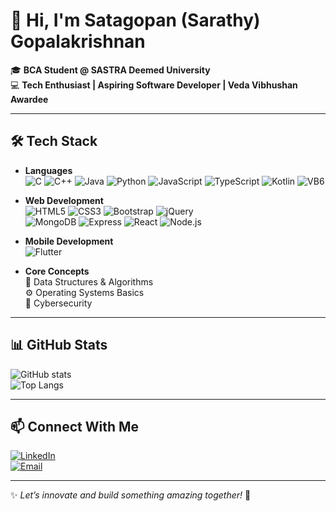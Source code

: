 # 👋 Hi, I'm Satagopan (Sarathy) Gopalakrishnan  

🎓 **BCA Student @ SASTRA Deemed University**  
💻 **Tech Enthusiast | Aspiring Software Developer | Veda Vibhushan Awardee** 

---

## 🛠️ Tech Stack  

- **Languages**  
  ![C](https://img.shields.io/badge/C-A8B9CC?style=flat&logo=c&logoColor=white)
  ![C++](https://img.shields.io/badge/C++-00599C?style=flat&logo=c%2B%2B&logoColor=white)
  ![Java](https://img.shields.io/badge/Java-007396?style=flat&logo=java&logoColor=white)
  ![Python](https://img.shields.io/badge/Python-3776AB?style=flat&logo=python&logoColor=white)
  ![JavaScript](https://img.shields.io/badge/JavaScript-F7DF1E?style=flat&logo=javascript&logoColor=black)
  ![TypeScript](https://img.shields.io/badge/TypeScript-3178C6?style=flat&logo=typescript&logoColor=white)
  ![Kotlin](https://img.shields.io/badge/Kotlin-7F52FF?style=flat&logo=kotlin&logoColor=white)
  ![VB6](https://img.shields.io/badge/VB6-512BD4?style=flat&logoColor=white)

- **Web Development**  
  ![HTML5](https://img.shields.io/badge/HTML5-E34F26?style=flat&logo=html5&logoColor=white)
  ![CSS3](https://img.shields.io/badge/CSS3-1572B6?style=flat&logo=css3&logoColor=white)
  ![Bootstrap](https://img.shields.io/badge/Bootstrap-7952B3?style=flat&logo=bootstrap&logoColor=white)
  ![jQuery](https://img.shields.io/badge/jQuery-0769AD?style=flat&logo=jquery&logoColor=white)  
  ![MongoDB](https://img.shields.io/badge/MongoDB-47A248?style=flat&logo=mongodb&logoColor=white)
  ![Express](https://img.shields.io/badge/Express-000000?style=flat&logo=express&logoColor=white)
  ![React](https://img.shields.io/badge/React-20232A?style=flat&logo=react&logoColor=61DAFB)
  ![Node.js](https://img.shields.io/badge/Node.js-339933?style=flat&logo=node.js&logoColor=white)

- **Mobile Development**  
  ![Flutter](https://img.shields.io/badge/Flutter-02569B?style=flat&logo=flutter&logoColor=white)

- **Core Concepts**  
  🧩 Data Structures & Algorithms  
  ⚙️ Operating Systems Basics  
  🔐 Cybersecurity  

---

## 📊 GitHub Stats  

![GitHub stats](https://github-readme-stats.vercel.app/api?username=works-of-sarathy&show_icons=true&theme=radical)  
![Top Langs](https://github-readme-stats.vercel.app/api/top-langs/?username=works-of-sarathy&layout=compact&theme=radical)

---

## 📫 Connect With Me  

[![LinkedIn](https://img.shields.io/badge/LinkedIn-blue?style=flat&logo=linkedin)](www.linkedin.com/in/sarathy07)  
[![Email](https://img.shields.io/badge/Email-red?style=flat&logo=gmail&logoColor=white)](mailto:sarathysanjay50@gmail.com)

---

✨ *Let’s innovate and build something amazing together!* 🚀
